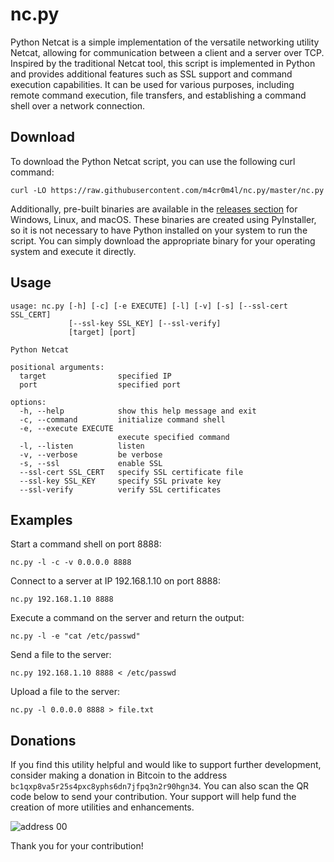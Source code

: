 # nc.py
Python Netcat is a simple implementation of the versatile networking utility Netcat, allowing for communication between a client and a server over TCP. Inspired by the traditional Netcat tool, this script is implemented in Python and provides additional features such as SSL support and command execution capabilities. It can be used for various purposes, including remote command execution, file transfers, and establishing a command shell over a network connection. 

## Download
To download the Python Netcat script, you can use the following curl command:
```
curl -LO https://raw.githubusercontent.com/m4cr0m4l/nc.py/master/nc.py
```

Additionally, pre-built binaries are available in the [releases section](https://github.com/m4cr0m4l/nc.py/releases) for Windows, Linux, and macOS. These binaries are created using PyInstaller, so it is not necessary to have Python installed on your system to run the script. You can simply download the appropriate binary for your operating system and execute it directly.


## Usage
```
usage: nc.py [-h] [-c] [-e EXECUTE] [-l] [-v] [-s] [--ssl-cert SSL_CERT]
             [--ssl-key SSL_KEY] [--ssl-verify]
             [target] [port]

Python Netcat

positional arguments:
  target                specified IP
  port                  specified port

options:
  -h, --help            show this help message and exit
  -c, --command         initialize command shell
  -e, --execute EXECUTE
                        execute specified command
  -l, --listen          listen
  -v, --verbose         be verbose
  -s, --ssl             enable SSL
  --ssl-cert SSL_CERT   specify SSL certificate file
  --ssl-key SSL_KEY     specify SSL private key
  --ssl-verify          verify SSL certificates
```

## Examples
Start a command shell on port 8888:
```
nc.py -l -c -v 0.0.0.0 8888
```

Connect to a server at IP 192.168.1.10 on port 8888:
```
nc.py 192.168.1.10 8888
```

Execute a command on the server and return the output:
```
nc.py -l -e "cat /etc/passwd"
```

Send a file to the server:
```
nc.py 192.168.1.10 8888 < /etc/passwd
```

Upload a file to the server:
```
nc.py -l 0.0.0.0 8888 > file.txt
```

## Donations
If you find this utility helpful and would like to support further development, consider making a donation in Bitcoin to the address `bc1qxp8va5r25s4pxc8yphs6dn7jfpq3n2r90hgn34`. You can also scan the QR code below to send your contribution. Your support will help fund the creation of more utilities and enhancements.

![address 00](https://github.com/user-attachments/assets/2c8af3d9-5390-4561-a208-5fa5c3d7ec18)

Thank you for your contribution!
